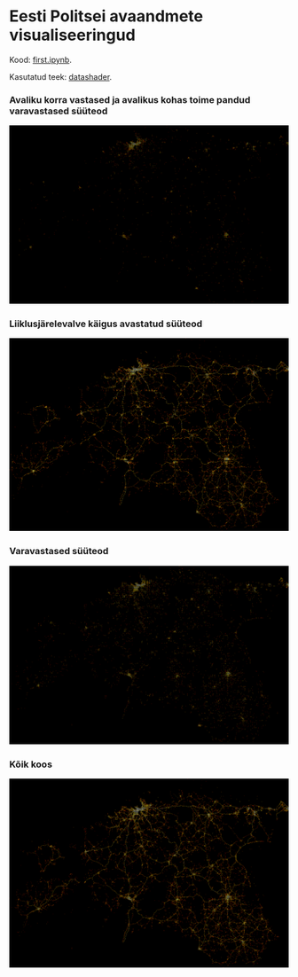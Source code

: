 # Eesti Politsei avaandmete visualiseeringud

Kood: [first.ipynb](first.ipynb).

Kasutatud teek: [datashader](http://datashader.org).

### Avaliku korra vastased ja avalikus kohas toime pandud varavastased süüteod 
![](heat_avalik.png)

### Liiklusjärelevalve käigus avastatud süüteod
![](heat_liiklus.png)

### Varavastased süüteod 
![](heat_vara.png)

### Kõik koos

![](heat_all.png)

